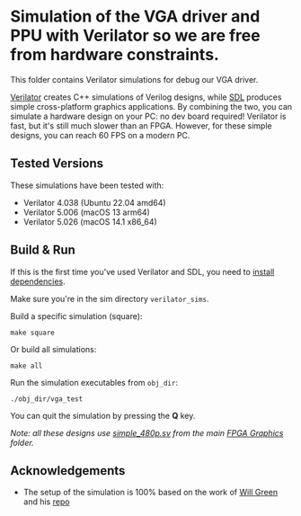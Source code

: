 # Simulation of the VGA driver and PPU with Verilator so we are free from hardware constraints.



This folder contains Verilator simulations for debug our VGA driver.

[Verilator](https://www.veripool.org/verilator/) creates C++ simulations of Verilog designs, while [SDL](https://www.libsdl.org) produces simple cross-platform graphics applications. By combining the two, you can simulate a hardware design on your PC: no dev board required! Verilator is fast, but it's still much slower than an FPGA. However, for these simple designs, you can reach 60 FPS on a modern PC.


## Tested Versions

These simulations have been tested with:

* Verilator 4.038 (Ubuntu 22.04 amd64)
* Verilator 5.006 (macOS 13 arm64)
* Verilator 5.026 (macOS 14.1 x86_64)

## Build & Run

If this is the first time you've used Verilator and SDL, you need to [install dependencies](#installing-dependencies).

Make sure you're in the sim directory `verilator_sims`.

Build a specific simulation (square):

```shell
make square
```

Or build all simulations:

```shell
make all
```

Run the simulation executables from `obj_dir`:

```shell
./obj_dir/vga_test
```

You can quit the simulation by pressing the **Q** key.



_Note: all these designs use [simple_480p.sv](../simple_480p.sv) from the main [FPGA Graphics](../) folder._



## Acknowledgements
- The setup of the simulation is 100% based on the work of [Will Green](https://projectf.io/posts/verilog-sim-verilator-sdl/#verilator--sdl) and his [repo](https://github.com/projf/projf-explore/tree/main/graphics/fpga-graphics/sim)
